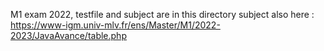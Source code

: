 M1 exam 2022, testfile and subject are in this directory
subject also here : https://www-igm.univ-mlv.fr/ens/Master/M1/2022-2023/JavaAvance/table.php
